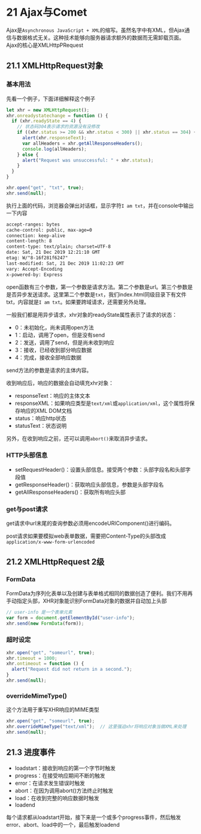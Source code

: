 # 21 Ajax与Comet

Ajax是`Asynchronous JavaScript + XML`的缩写。虽然名字中有XML，但Ajax通信与数据格式无关。这种技术能够向服务器请求额外的数据而无需卸载页面。Ajax的核心是XMLHttpPRequest

## 21.1 XMLHttpRequest对象

### 基本用法

先看一个例子，下面详细解释这个例子

```js
let xhr = new XMLHttpRequest();
xhr.onreadystatechange = function () {
  if (xhr.readyState == 4) {
    // 状态码304表示请求的资源没有没修改
    if ((xhr.status >= 200 && xhr.status < 300) || xhr.status == 304) {
      alert(xhr.responseText);
      var allHeaders = xhr.getAllResponseHeaders();
      console.log(allHeaders);
    } else {
      alert("Request was unsuccessful: " + xhr.status);
    }
  }
}

xhr.open("get", "txt", true);
xhr.send(null);
```

执行上面的代码，浏览器会弹出对话框，显示字符`I am txt`，并在console中输出一下内容

```txt
accept-ranges: bytes
cache-control: public, max-age=0
connection: keep-alive
content-length: 8
content-type: text/plain; charset=UTF-8
date: Sat, 21 Dec 2019 12:21:10 GMT
etag: W/"8-16f281f6247"
last-modified: Sat, 21 Dec 2019 11:02:23 GMT
vary: Accept-Encoding
x-powered-by: Express
```

open函数有三个参数，第一个参数是请求方法。第二个参数是url。第三个参数是是否异步发送请求。这里第二个参数是`txt`，我们index.html同级目录下有文件txt，内容就是`I am txt`。如果要跨域请求，还需要另外处理。

一般我们都是用异步请求，xhr对象的readyState属性表示了请求的状态：

- 0：未初始化，尚未调用open方法
- 1：启动，调用了open，但是没有send
- 2：发送，调用了send，但是尚未收到响应
- 3：接收，已经收到部分响应数据
- 4：完成，接收全部响应数据

send方法的参数是请求的主体内容。

收到响应后，响应的数据会自动填充xhr对象：

- responseText：响应的主体文本
- responseXML：如果响应类型是`text/xml`或`application/xml`，这个属性将保存响应的XML DOM文档
- status：响应http状态
- statusText：状态说明

另外，在收到响应之前，还可以调用`abort()`来取消异步请求。

### HTTP头部信息

- setRequestHeader()：设置头部信息。接受两个参数：头部字段名和头部字段值
- getResponseHeader()：获取响应头部信息，参数是头部字段名
- getAllResponseHeaders()：获取所有响应头部

### get与post请求

get请求中url末尾的查询参数必须用encodeURIComponent()进行编码。

post请求如果要模拟web表单数据，需要把Content-Type的头部改成`application/x-www-form-urlencoded`

## 21.2 XMLHttpRequest 2级

### FormData

FormData为序列化表单以及创建与表单格式相同的数据创造了便利。我们不用再手动指定头部，XHR对象能识别FormData对象的数据并自动加上头部

```js
// user-info 是一个表单元素
var form = document.getElementById("user-info");
xhr.send(new FormData(form));
```

### 超时设定

```js
xhr.open("get", "someurl", true);
xhr.timeout = 1000;
xhr.ontimeout = function () {
  alert("Request did not return in a second.");
}
xhr.send(null);
```

### overrideMimeType()

这个方法用于重写XHR响应的MIME类型

```js
xhr.open("get", "someurl", true);
xhr.overrideMimeType("text/xml");  // 这里强迫xhr将响应对象当做XML来处理
xhr.send(null);
```

## 21.3 进度事件

- loadstart：接收到响应的第一个字节时触发
- progress：在接受响应期间不断的触发
- error：在请求发生错误时触发
- abort：在因为调用abort()方法终止时触发
- load：在收到完整的响应数据时触发
- loadend

每个请求都从loadstart开始，接下来是一个或多个progress事件，然后触发error、abort、load中的一个，最后触发loadend
